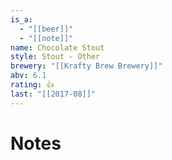```yaml
---
is_a:
  - "[[beer]]"
  - "[[note]]"
name: Chocolate Stout
style: Stout - Other
brewery: "[[Krafty Brew Brewery]]"
abv: 6.1
rating: 👍
last: "[[2017-08]]"
---
```

# Notes

